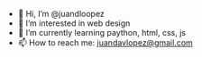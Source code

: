 - 👋 Hi, I’m @juandloopez
- 👀 I’m interested in web design
- 🌱 I’m currently learning paython, html, css, js
- 📫 How to reach me: juandavlopez@gmail.com

<!---
juandloopez/juandloopez is a ✨ special ✨ repository because its `README.md` (this file) appears on your GitHub profile.
You can click the Preview link to take a look at your changes.
--->
